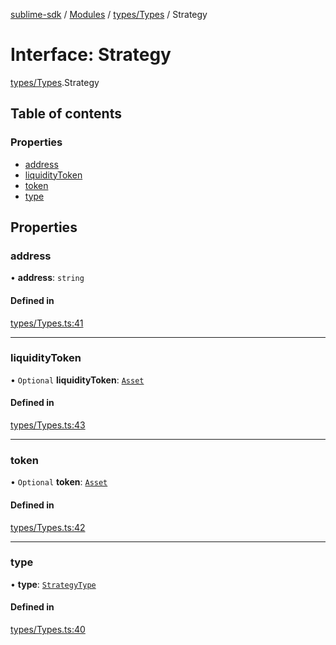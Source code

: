 [sublime-sdk](../README.md) / [Modules](../modules.md) / [types/Types](../modules/types_Types.md) / Strategy

# Interface: Strategy

[types/Types](../modules/types_Types.md).Strategy

## Table of contents

### Properties

- [address](types_Types.Strategy.md#address)
- [liquidityToken](types_Types.Strategy.md#liquiditytoken)
- [token](types_Types.Strategy.md#token)
- [type](types_Types.Strategy.md#type)

## Properties

### address

• **address**: `string`

#### Defined in

[types/Types.ts:41](https://github.com/akshay111meher/sublime-sdk/blob/ddee479/src/types/Types.ts#L41)

___

### liquidityToken

• `Optional` **liquidityToken**: [`Asset`](types_Types.Asset.md)

#### Defined in

[types/Types.ts:43](https://github.com/akshay111meher/sublime-sdk/blob/ddee479/src/types/Types.ts#L43)

___

### token

• `Optional` **token**: [`Asset`](types_Types.Asset.md)

#### Defined in

[types/Types.ts:42](https://github.com/akshay111meher/sublime-sdk/blob/ddee479/src/types/Types.ts#L42)

___

### type

• **type**: [`StrategyType`](../enums/types_Types.StrategyType.md)

#### Defined in

[types/Types.ts:40](https://github.com/akshay111meher/sublime-sdk/blob/ddee479/src/types/Types.ts#L40)
